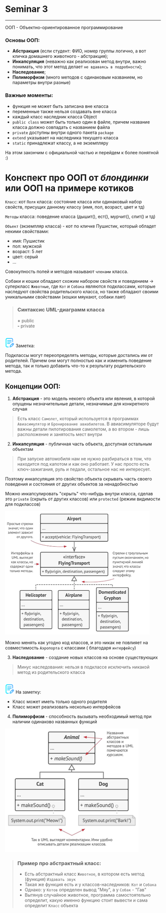 # Seminar 3
---

ООП - Объектно-ориентированное программирование

### Основы ООП:

- **Абстракция** (если студент: ФИО, номер группы логично, а вот кличка домашнего животного - абстракция);
- **Инкапсуляция** (неважно как реализован метод внутри, важно понимать, что этот метод
  делает `не вдаваясь в подробности`);
- **Наследование**;
- **Полиморфизм** (много методов с одинаковым названием, но параметры внутри разные)

### Важные моменты:

- функция не может быть записана вне класса
- переменные также нельзя создавать вне класса
- каждый класс наследник класса Object
- `public class` может быть только один в файле, причем название класса должно совпадать с названием файла
- `private` доступны внутри одного пакета `package`
- `extend` указывает на наследника текущего класса
- `static` принадлежат классу, а не экземпляру

На этом закончим с официальной частью и перейдем к более понятной :)

# Конспект про ООП от _блондинки_ или ООП на примере котиков

`Класс`: кот
`Поля` класса: состояние класса или одинаковый набор свойств, присущих данному классу (имя, пол, возраст, цвет и тд)

`Методы` класса: поведение класса (дышит(), ест(), мурчит(), спит() и тд)

`Объект` (экземпляр класса) - кот по кличке Пушистик, который обладет некими свойствами:

* имя: Пушистик
* пол: мужской
* возраст: 5 лет
* цвет: серый
* ...

Совокупность полей и методов называют `членами` класса.

Собаки и кошки обладают схожим набором свойств и поведением -> суперкласс `Животные`, где `Кот` и `Собака` являются
подклассами, которые наследуют свойства родительского класса, но также обладают своими уникальными свойствами (кошки
мяукают, собаки лаят)

> ### Синтаксис UML-диаграмм класса
>
> **+** public <br>
> **-** private

<br>
<img height="30" src="src/main/resources/photo/writing.png"/> Заметка:

Подклассы могут переопределять методы, которые достались им от родителей. Причем они могут полностью как и изменить
поведение метода, так и только добавить что-то к результату родительского метода.

## Концепции ООП:

1. **Абстракция** - это модель некоего объекта или явления, в которой опущены незначительные детали, незначимые для
   конкретного случая

> Есть класс `Самолет`, который используется в программах `Авиасимулятор` и `Бронирование авиабилетов`. В авиасимуляторе будут важны детали пилотирования самолетом, а во втором - лишь расположение и занятость мест внутри

2. **Инкапсуляция** - публичная часть объекта, доступная остальным объектам

> При запуске автомобиля нам не нужно разбираться в том, что находится под капотом и как оно работает. У нас просто есть ключ-зажигания, руль и педали, остальное нас не интересует.

Поэтому инкапсуляция это свойство объекта скрывать часть своего поведения и состояния от других объектов за
ненадобностью

Можно инкапсулировать "скрыть" что-нибудь внутри класса, сделав это `private` (скрыть от других классов)
или `protected` (режим видимости для подклассов)

<img height="400" src="src/main/resources/photo/interface_FlyingTransport.jpg"/>

Можно менять как угодно код классов, и это никак не повлияет на совместимость `Аэропорта` с классами (
благодаря `интерфейсу`)

3. **Наследование** - создание новых классов на основе существующих

> Минус наследования: нельзя в подклассе исключить никакой метод из родительского класса

<br>
<img height="30" src="src/main/resources/photo/writing.png"/> На заметку:

- Класс может иметь только одного родителя
- Класс может реализовать несколько интерфейсов

4. **Полиморфизм** - способность вызывать необходимый метод при наличии одинаково названных функций

<img height="400" src="src/main/resources/photo/Polymorphism.jpg"/>

> ### Пример про абстрактный класс:
>
> - Есть абстрактный класс `Животное`, в котором есть метод (функция) `Издавать звук`
> - Такая же функция есть и у классов-наследников: `Кот` и `Собака`
> - Однако: у `Котов` определен вывод "Мяу", а у `Собак` - "Гав"
> - Вытянув случайное животное, программа самостоятельно определит, какую именно функцию стоит вывести и сама определит `Класс` объекта

